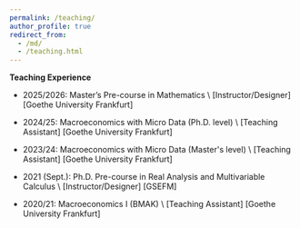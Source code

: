 ```yaml
---
permalink: /teaching/
author_profile: true
redirect_from: 
  - /md/
  - /teaching.html
---
```



**Teaching Experience**

  - 2025/2026: Master’s Pre-course in Mathematics \\
  [Instructor/Designer] [Goethe University Frankfurt]

  - 2024/25: Macroeconomics with Micro Data (Ph.D. level) \\
  [Teaching Assistant] [Goethe University Frankfurt]

  - 2023/24: Macroeconomics with Micro Data (Master's level) \\
  [Teaching Assistant] [Goethe University Frankfurt]

  - 2021 (Sept.): Ph.D. Pre-course in Real Analysis and Multivariable Calculus  \\
  [Instructor/Designer] [GSEFM]

  - 2020/21: Macroeconomics I (BMAK)  \\
  [Teaching Assistant] [Goethe University Frankfurt]
